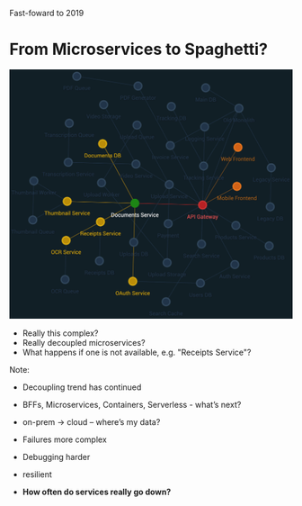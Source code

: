Fast-foward to 2019

# From Microservices to Spaghetti?

<img src="./images/intro/graph-4-spaghetti.png" class="img-right" alt="Introducing backends for frontends" width="600" style="margin: 0 auto">

- Really this complex? <!-- .element: class="fragment" -->
- Really decoupled microservices? <!-- .element: class="fragment" -->
- What happens if one is not available, e.g. "Receipts Service"? <!-- .element: class="fragment" -->


Note:
- Decoupling trend has continued
- BFFs, Microservices, Containers, Serverless - what’s next?
- on-prem -> cloud – where’s my data?

- Failures more complex
- Debugging harder
- resilient 

- **How often do services really go down?**